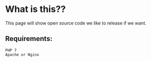 # What is this??

This page will show open source code we like to release if we want.

## Requirements:


```
PHP 7
Apache or Nginx
```

